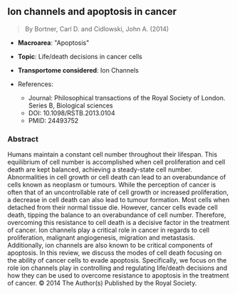 ## Ion channels and apoptosis in cancer

> By Bortner, Carl D. and Cidlowski, John A. (2014)

- **Macroarea**: "Apoptosis"
- **Topic**: Life/death decisions in cancer cells 
- **Transportome considered**: Ion Channels

- References:
  - Journal: Philosophical transactions of the Royal Society of London. Series B, Biological sciences
  - DOI: 10.1098/RSTB.2013.0104
  - PMID: 24493752

### Abstract

Humans maintain a constant cell number throughout their lifespan. This equilibrium of cell number is accomplished when cell proliferation and cell death are kept balanced, achieving a steady-state cell number. Abnormalities in cell growth or cell death can lead to an overabundance of cells known as neoplasm or tumours. While the perception of cancer is often that of an uncontrollable rate of cell growth or increased proliferation, a decrease in cell death can also lead to tumour formation. Most cells when detached from their normal tissue die. However, cancer cells evade cell death, tipping the balance to an overabundance of cell number. Therefore, overcoming this resistance to cell death is a decisive factor in the treatment of cancer. Ion channels play a critical role in cancer in regards to cell proliferation, malignant angiogenesis, migration and metastasis. Additionally, ion channels are also known to be critical components of apoptosis. In this review, we discuss the modes of cell death focusing on the ability of cancer cells to evade apoptosis. Specifically, we focus on the role ion channels play in controlling and regulating life/death decisions and how they can be used to overcome resistance to apoptosis in the treatment of cancer. © 2014 The Author(s) Published by the Royal Society.
